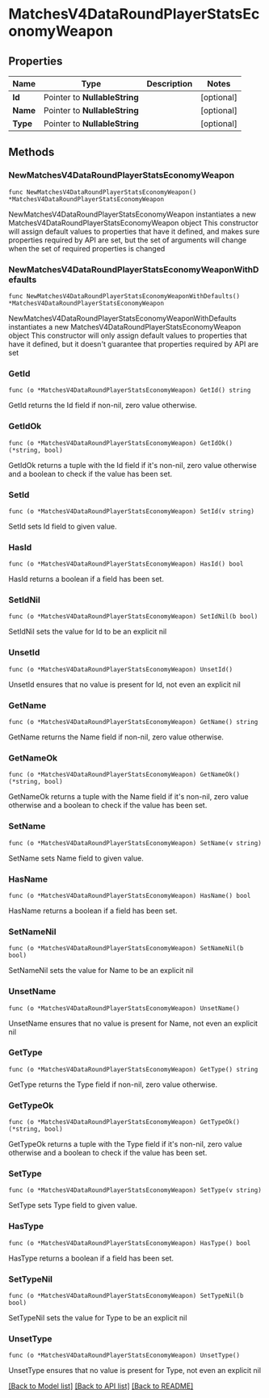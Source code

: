 # MatchesV4DataRoundPlayerStatsEconomyWeapon

## Properties

Name | Type | Description | Notes
------------ | ------------- | ------------- | -------------
**Id** | Pointer to **NullableString** |  | [optional] 
**Name** | Pointer to **NullableString** |  | [optional] 
**Type** | Pointer to **NullableString** |  | [optional] 

## Methods

### NewMatchesV4DataRoundPlayerStatsEconomyWeapon

`func NewMatchesV4DataRoundPlayerStatsEconomyWeapon() *MatchesV4DataRoundPlayerStatsEconomyWeapon`

NewMatchesV4DataRoundPlayerStatsEconomyWeapon instantiates a new MatchesV4DataRoundPlayerStatsEconomyWeapon object
This constructor will assign default values to properties that have it defined,
and makes sure properties required by API are set, but the set of arguments
will change when the set of required properties is changed

### NewMatchesV4DataRoundPlayerStatsEconomyWeaponWithDefaults

`func NewMatchesV4DataRoundPlayerStatsEconomyWeaponWithDefaults() *MatchesV4DataRoundPlayerStatsEconomyWeapon`

NewMatchesV4DataRoundPlayerStatsEconomyWeaponWithDefaults instantiates a new MatchesV4DataRoundPlayerStatsEconomyWeapon object
This constructor will only assign default values to properties that have it defined,
but it doesn't guarantee that properties required by API are set

### GetId

`func (o *MatchesV4DataRoundPlayerStatsEconomyWeapon) GetId() string`

GetId returns the Id field if non-nil, zero value otherwise.

### GetIdOk

`func (o *MatchesV4DataRoundPlayerStatsEconomyWeapon) GetIdOk() (*string, bool)`

GetIdOk returns a tuple with the Id field if it's non-nil, zero value otherwise
and a boolean to check if the value has been set.

### SetId

`func (o *MatchesV4DataRoundPlayerStatsEconomyWeapon) SetId(v string)`

SetId sets Id field to given value.

### HasId

`func (o *MatchesV4DataRoundPlayerStatsEconomyWeapon) HasId() bool`

HasId returns a boolean if a field has been set.

### SetIdNil

`func (o *MatchesV4DataRoundPlayerStatsEconomyWeapon) SetIdNil(b bool)`

 SetIdNil sets the value for Id to be an explicit nil

### UnsetId
`func (o *MatchesV4DataRoundPlayerStatsEconomyWeapon) UnsetId()`

UnsetId ensures that no value is present for Id, not even an explicit nil
### GetName

`func (o *MatchesV4DataRoundPlayerStatsEconomyWeapon) GetName() string`

GetName returns the Name field if non-nil, zero value otherwise.

### GetNameOk

`func (o *MatchesV4DataRoundPlayerStatsEconomyWeapon) GetNameOk() (*string, bool)`

GetNameOk returns a tuple with the Name field if it's non-nil, zero value otherwise
and a boolean to check if the value has been set.

### SetName

`func (o *MatchesV4DataRoundPlayerStatsEconomyWeapon) SetName(v string)`

SetName sets Name field to given value.

### HasName

`func (o *MatchesV4DataRoundPlayerStatsEconomyWeapon) HasName() bool`

HasName returns a boolean if a field has been set.

### SetNameNil

`func (o *MatchesV4DataRoundPlayerStatsEconomyWeapon) SetNameNil(b bool)`

 SetNameNil sets the value for Name to be an explicit nil

### UnsetName
`func (o *MatchesV4DataRoundPlayerStatsEconomyWeapon) UnsetName()`

UnsetName ensures that no value is present for Name, not even an explicit nil
### GetType

`func (o *MatchesV4DataRoundPlayerStatsEconomyWeapon) GetType() string`

GetType returns the Type field if non-nil, zero value otherwise.

### GetTypeOk

`func (o *MatchesV4DataRoundPlayerStatsEconomyWeapon) GetTypeOk() (*string, bool)`

GetTypeOk returns a tuple with the Type field if it's non-nil, zero value otherwise
and a boolean to check if the value has been set.

### SetType

`func (o *MatchesV4DataRoundPlayerStatsEconomyWeapon) SetType(v string)`

SetType sets Type field to given value.

### HasType

`func (o *MatchesV4DataRoundPlayerStatsEconomyWeapon) HasType() bool`

HasType returns a boolean if a field has been set.

### SetTypeNil

`func (o *MatchesV4DataRoundPlayerStatsEconomyWeapon) SetTypeNil(b bool)`

 SetTypeNil sets the value for Type to be an explicit nil

### UnsetType
`func (o *MatchesV4DataRoundPlayerStatsEconomyWeapon) UnsetType()`

UnsetType ensures that no value is present for Type, not even an explicit nil

[[Back to Model list]](../README.md#documentation-for-models) [[Back to API list]](../README.md#documentation-for-api-endpoints) [[Back to README]](../README.md)


